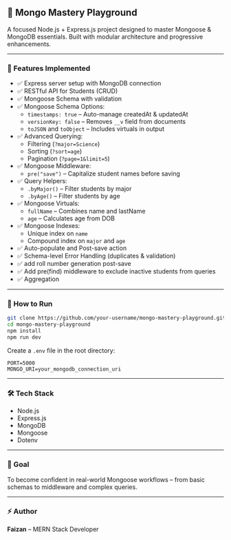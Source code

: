 ## 🚀 Mongo Mastery Playground

A focused Node.js + Express.js project designed to master Mongoose & MongoDB essentials. Built with modular architecture and progressive enhancements.

---

### 📁 Features Implemented

- ✅ Express server setup with MongoDB connection
- ✅ RESTful API for Students (CRUD)
- ✅ Mongoose Schema with validation
- ✅ Mongoose Schema Options:
  - `timestamps: true` – Auto-manage createdAt & updatedAt
  - `versionKey: false` – Removes `__v` field from documents
  - `toJSON` and `toObject` – Includes virtuals in output
- ✅ Advanced Querying:
  - Filtering (`?major=Science`)
  - Sorting (`?sort=age`)
  - Pagination (`?page=1&limit=5`)
- ✅ Mongoose Middleware:
  - `pre("save")` – Capitalize student names before saving
- ✅ Query Helpers:
  - `.byMajor()` – Filter students by major
  - `.byAge()` – Filter students by age
- ✅ Mongoose Virtuals:
  - `fullName` – Combines name and lastName
  - `age` – Calculates age from DOB
- ✅ Mongoose Indexes:
  - Unique index on `name`
  - Compound index on `major` and `age`
- ✅ Auto-populate and Post-save action
- ✅ Schema-level Error Handling (duplicates & validation)
- ✅ add roll number generation post-save
- ✅ Add pre(find) middleware to exclude inactive students from queries
- ✅ Aggregation

---

### 🧪 How to Run

```bash
git clone https://github.com/your-username/mongo-mastery-playground.git
cd mongo-mastery-playground
npm install
npm run dev
```

Create a `.env` file in the root directory:

```env
PORT=5000
MONGO_URI=your_mongodb_connection_uri
```

---

### 🛠 Tech Stack
- Node.js
- Express.js
- MongoDB
- Mongoose
- Dotenv

---

### 🎯 Goal
To become confident in real-world Mongoose workflows – from basic schemas to middleware and complex queries.

---

### ⚡ Author
**Faizan** – MERN Stack Developer
